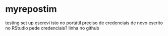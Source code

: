 # myrepostim
testing set up
escrevi isto no portátil
preciso de credenciais de novo
escrito no RStudio
pede credenciais?
linha no github

